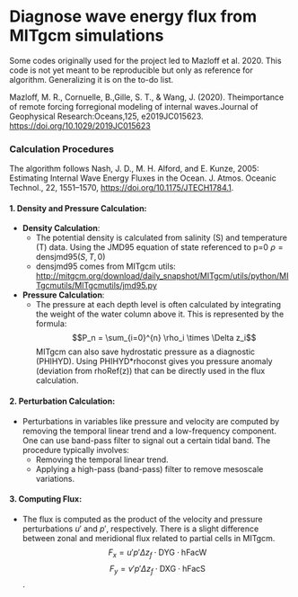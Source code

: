 # Diagnose wave energy flux from MITgcm simulations

Some codes originally used for the project led to Mazloff et al. 2020. This code is not yet meant to be reproducible but only as reference for algorithm. Generalizing it is on the to-do list. 

Mazloff, M. R., Cornuelle, B.,Gille, S. T., & Wang, J. (2020). Theimportance of remote forcing forregional modeling of internal waves.Journal of Geophysical Research:Oceans,125, e2019JC015623. https://doi.org/10.1029/2019JC015623

### Calculation Procedures
The algorithm follows Nash, J. D., M. H. Alford, and E. Kunze, 2005: Estimating Internal Wave Energy Fluxes in the Ocean. J. Atmos. Oceanic Technol., 22, 1551–1570, https://doi.org/10.1175/JTECH1784.1. 

#### 1. Density and Pressure Calculation:

- **Density Calculation**: 
  - The potential density is calculated from salinity (S) and temperature (T) data. Using the JMD95 equation of state referenced to p=0 $\rho=\text{densjmd95}(S, T, 0)$
  - densjmd95 comes from MITgcm utils: http://mitgcm.org/download/daily_snapshot/MITgcm/utils/python/MITgcmutils/MITgcmutils/jmd95.py
- **Pressure Calculation**: 
  - The pressure at each depth level is often calculated by integrating the weight of the water column above it. This is represented by the formula: $$P_n = \sum_{i=0}^{n} \rho_i \times \Delta z_i$$ MITgcm can also save hydrostatic pressure as a diagnostic (PHIHYD). Using PHIHYD*rhoconst gives you pressure anomaly (deviation from rhoRef(z)) that can be directly used in the flux calculation. 
#### 2. Perturbation Calculation:
- Perturbations in variables like pressure and velocity are computed by removing the temporal linear trend and a low-frequency component. One can use band-pass filter to signal out a certain tidal band. The procedure typically involves:
  - Removing the temporal linear trend.
  - Applying a high-pass (band-pass) filter to remove mesoscale variations.
#### 3. Computing Flux:
  - The flux is computed as the product of the velocity and pressure perturbations $u'$ and $p'$, respectively. There is a slight difference between zonal and meridional flux related to partial cells in MITgcm. 
    $$F_x = u'p' \Delta z_f \cdot \text{DYG} \cdot \text{hFacW}$$ $$F_y = v'p' \Delta z_f \cdot \text{DXG} \cdot \text{hFacS}$$. 
 
